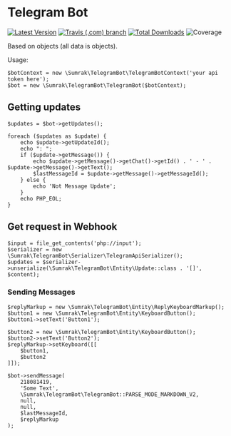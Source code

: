 # Telegram Bot 
[![Latest Version](https://img.shields.io/github/v/tag/NikolasSumrak/telegram-bot?label=Latest&style=flat-square)](https://github.com/NikolasSumrak/telegram-bot/releases)
[![Travis (.com) branch](https://img.shields.io/travis/com/NikolasSumrak/telegram-bot/master?style=flat-square)](https://travis-ci.com/github/NikolasSumrak/telegram-bot)
[![Total Downloads](https://img.shields.io/packagist/dt/sumrak/telegram-bot.svg?style=flat-square)](https://packagist.org/packages/sumrak/telegram-bot)
![Coverage](https://img.shields.io/codecov/c/github/NikolasSumrak/telegram-bot?style=flat-square)

Based on objects (all data is objects).

Usage:
```
$botContext = new \Sumrak\TelegramBot\TelegramBotContext('your api token here');
$bot = new \Sumrak\TelegramBot\TelegramBot($botContext);
```

## Getting updates
```
$updates = $bot->getUpdates();

foreach ($updates as $update) {
    echo $update->getUpdateId();
    echo ": ";
    if ($update->getMessage()) {
        echo $update->getMessage()->getChat()->getId() . ' - ' . $update->getMessage()->getText();
        $lastMessageId = $update->getMessage()->getMessageId();
    } else {
        echo 'Not Message Update';
    }
    echo PHP_EOL;
}
```
## Get request in Webhook
```
$input = file_get_contents('php://input');
$serializer = new \Sumrak\TelegramBot\Serializer\TelegramApiSerializer();
$updates = $serializer->unserialize(\Sumrak\TelegramBot\Entity\Update::class . '[]', $content);
```

### Sending Messages
```
$replyMarkup = new \Sumrak\TelegramBot\Entity\ReplyKeyboardMarkup();
$button1 = new \Sumrak\TelegramBot\Entity\KeyboardButton();
$button1->setText('Button1');

$button2 = new \Sumrak\TelegramBot\Entity\KeyboardButton();
$button2->setText('Button2');
$replyMarkup->setKeyboard([[
    $button1,
    $button2
]]);

$bot->sendMessage(
    218081419,
    'Some Text',
    \Sumrak\TelegramBot\TelegramBot::PARSE_MODE_MARKDOWN_V2,
    null,
    null,
    $lastMessageId,
    $replyMarkup
);
```